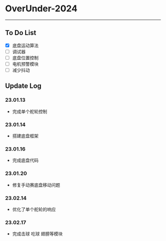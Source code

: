 # OverUnder-2024

---

## To Do List
- [x] 底盘运动算法
- [ ] 调试器
- [ ] 底盘位置控制
- [ ] 电机预警模块
- [ ] 减少抖动

## Update Log
### 23.01.13
- 完成单个舵轮控制

### 23.01.14
- 搭建底盘框架

### 23.01.16
- 完成底盘代码

### 23.01.20
- 修复手动赛底盘移动问题

### 23.02.14
- 优化了单个舵轮的响应

### 23.02.17
- 完成击球 吃球 翅膀等模块